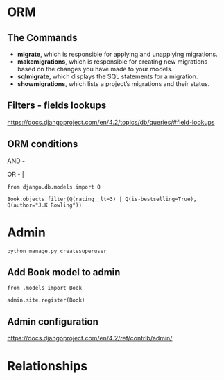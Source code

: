 # ORM
## The Commands
- **migrate**, which is responsible for applying and unapplying migrations.
- **makemigrations**, which is responsible for creating new migrations based on the changes you have made to your models.
- **sqlmigrate**, which displays the SQL statements for a migration.
- **showmigrations**, which lists a project’s migrations and their status.

## Filters - fields lookups
https://docs.djangoproject.com/en/4.2/topics/db/queries/#field-lookups

## ORM conditions

AND  - 

OR - |

```
from django.db.models import Q

Book.objects.filter(Q(rating__lt=3) | Q(is-bestselling=True), Q(author="J.K Rowling"))

```



# Admin

```
python manage.py createsuperuser
```

## Add Book model to admin
```
from .models import Book

admin.site.register(Book)
```

## Admin configuration

https://docs.djangoproject.com/en/4.2/ref/contrib/admin/



# Relationships

